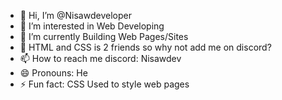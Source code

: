 - 👋 Hi, I’m @Nisawdeveloper
- 👀 I’m interested in Web Developing
- 🌱 I’m currently Building Web Pages/Sites
- 💞️ HTML and CSS is 2 friends so why not add me on discord?
- 📫 How to reach me discord: Nisawdev
- 😄 Pronouns: He
- ⚡ Fun fact: CSS Used to style web pages

<!---
Nisawdeveloper/Nisawdeveloper is a ✨ special ✨ repository because its `README.md` (this file) appears on your GitHub profile.
You can click the Preview link to take a look at your changes.
--->
